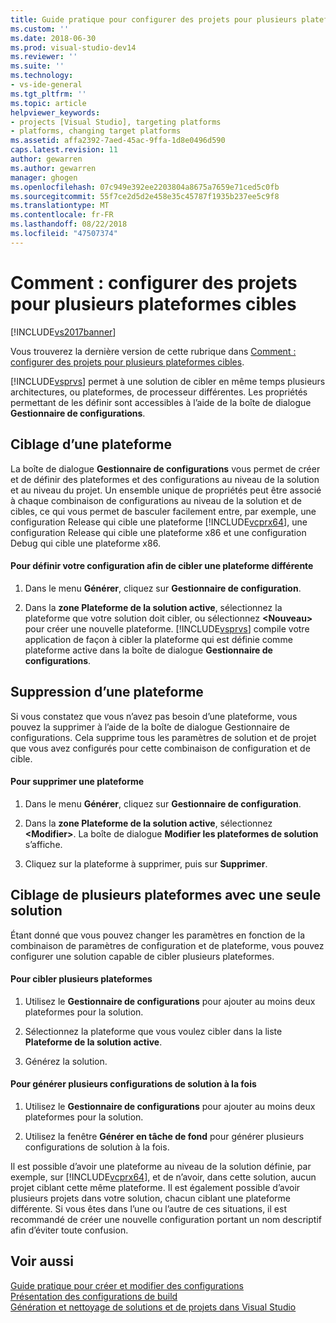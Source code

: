 ```yaml
---
title: Guide pratique pour configurer des projets pour plusieurs plateformes cibles | Microsoft Docs
ms.custom: ''
ms.date: 2018-06-30
ms.prod: visual-studio-dev14
ms.reviewer: ''
ms.suite: ''
ms.technology:
- vs-ide-general
ms.tgt_pltfrm: ''
ms.topic: article
helpviewer_keywords:
- projects [Visual Studio], targeting platforms
- platforms, changing target platforms
ms.assetid: affa2392-7aed-45ac-9ffa-1d8e0496d590
caps.latest.revision: 11
author: gewarren
ms.author: gewarren
manager: ghogen
ms.openlocfilehash: 07c949e392ee2203804a8675a7659e71ced5c0fb
ms.sourcegitcommit: 55f7ce2d5d2e458e35c45787f1935b237ee5c9f8
ms.translationtype: MT
ms.contentlocale: fr-FR
ms.lasthandoff: 08/22/2018
ms.locfileid: "47507374"
---
```

# <a name="how-to-configure-projects-to-target-multiple-platforms"></a>Comment : configurer des projets pour plusieurs plateformes cibles
[!INCLUDE[vs2017banner](../includes/vs2017banner.md)]

Vous trouverez la dernière version de cette rubrique dans [Comment : configurer des projets pour plusieurs plateformes cibles](https://docs.microsoft.com/visualstudio/ide/how-to-configure-projects-to-target-multiple-platforms).  
  
[!INCLUDE[vsprvs](../includes/vsprvs-md.md)] permet à une solution de cibler en même temps plusieurs architectures, ou plateformes, de processeur différentes. Les propriétés permettant de les définir sont accessibles à l’aide de la boîte de dialogue **Gestionnaire de configurations**.  
  
## <a name="targeting-a-platform"></a>Ciblage d’une plateforme  
 La boîte de dialogue **Gestionnaire de configurations** vous permet de créer et de définir des plateformes et des configurations au niveau de la solution et au niveau du projet. Un ensemble unique de propriétés peut être associé à chaque combinaison de configurations au niveau de la solution et de cibles, ce qui vous permet de basculer facilement entre, par exemple, une configuration Release qui cible une plateforme [!INCLUDE[vcprx64](../includes/vcprx64-md.md)], une configuration Release qui cible une plateforme x86 et une configuration Debug qui cible une plateforme x86.  
  
#### <a name="to-set-your-configuration-to-target-a-different-platform"></a>Pour définir votre configuration afin de cibler une plateforme différente  
  
1.  Dans le menu **Générer**, cliquez sur **Gestionnaire de configuration**.  
  
2.  Dans la **zone Plateforme de la solution active**, sélectionnez la plateforme que votre solution doit cibler, ou sélectionnez **\<Nouveau>** pour créer une nouvelle plateforme. [!INCLUDE[vsprvs](../includes/vsprvs-md.md)] compile votre application de façon à cibler la plateforme qui est définie comme plateforme active dans la boîte de dialogue **Gestionnaire de configurations**.  
  
## <a name="removing-a-platform"></a>Suppression d’une plateforme  
 Si vous constatez que vous n’avez pas besoin d’une plateforme, vous pouvez la supprimer à l’aide de la boîte de dialogue Gestionnaire de configurations. Cela supprime tous les paramètres de solution et de projet que vous avez configurés pour cette combinaison de configuration et de cible.  
  
#### <a name="to-remove-a-platform"></a>Pour supprimer une plateforme  
  
1.  Dans le menu **Générer**, cliquez sur **Gestionnaire de configuration**.  
  
2.  Dans la **zone Plateforme de la solution active**, sélectionnez **\<Modifier>**. La boîte de dialogue **Modifier les plateformes de solution** s’affiche.  
  
3.  Cliquez sur la plateforme à supprimer, puis sur **Supprimer**.  
  
## <a name="targeting-multiple-platforms-with-one-solution"></a>Ciblage de plusieurs plateformes avec une seule solution  
 Étant donné que vous pouvez changer les paramètres en fonction de la combinaison de paramètres de configuration et de plateforme, vous pouvez configurer une solution capable de cibler plusieurs plateformes.  
  
#### <a name="to-target-multiple-platforms"></a>Pour cibler plusieurs plateformes  
  
1.  Utilisez le **Gestionnaire de configurations** pour ajouter au moins deux plateformes pour la solution.  
  
2.  Sélectionnez la plateforme que vous voulez cibler dans la liste **Plateforme de la solution active**.  
  
3.  Générez la solution.  
  
#### <a name="to-build-multiple-solution-configurations-at-once"></a>Pour générer plusieurs configurations de solution à la fois  
  
1.  Utilisez le **Gestionnaire de configurations** pour ajouter au moins deux plateformes pour la solution.  
  
2.  Utilisez la fenêtre **Générer en tâche de fond** pour générer plusieurs configurations de solution à la fois.  
  
 Il est possible d’avoir une plateforme au niveau de la solution définie, par exemple, sur [!INCLUDE[vcprx64](../includes/vcprx64-md.md)], et de n’avoir, dans cette solution, aucun projet ciblant cette même plateforme. Il est également possible d’avoir plusieurs projets dans votre solution, chacun ciblant une plateforme différente. Si vous êtes dans l’une ou l’autre de ces situations, il est recommandé de créer une nouvelle configuration portant un nom descriptif afin d’éviter toute confusion.  
  
## <a name="see-also"></a>Voir aussi  
 [Guide pratique pour créer et modifier des configurations](../ide/how-to-create-and-edit-configurations.md)   
 [Présentation des configurations de build](../ide/understanding-build-configurations.md)   
 [Génération et nettoyage de solutions et de projets dans Visual Studio](../ide/building-and-cleaning-projects-and-solutions-in-visual-studio.md)



